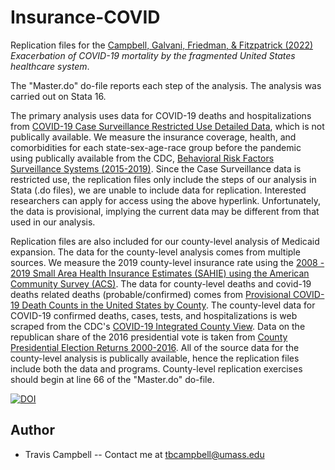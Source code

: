 # Insurance-COVID
Replication files for the [Campbell, Galvani, Friedman, & Fitzpatrick (2022)](https://papers.ssrn.com/sol3/papers.cfm?abstract_id=4001496) *Exacerbation of COVID-19 mortality by the fragmented United States healthcare system*.

The "Master.do" do-file reports each step of the analysis. The analysis was carried out on Stata 16. 

The primary analysis uses data for COVID-19 deaths and hospitalizations from [COVID-19 Case Surveillance Restricted Use Detailed Data](https://data.cdc.gov/Case-Surveillance/COVID-19-Case-Surveillance-Restricted-Access-Detai/mbd7-r32t), which is not publically available. We measure the insurance coverage, health, and comorbidities for each state-sex-age-race group before the pandemic using publically available from the CDC, [Behavioral Risk Factors Surveillance Systems (2015-2019)](https://www.cdc.gov/brfss/annual_data/annual_2019.html). Since the Case Surveillance data is restricted use, the replication files only include the steps of our analysis in Stata (.do files), we are unable to include data for replication. Interested researchers can apply for access using the above hyperlink. Unfortunately, the data is provisional, implying the current data may be different from that used in our analysis.

Replication files are also included for our county-level analysis of Medicaid expansion. 
The data for the county-level analysis comes from multiple sources. We measure the 2019 county-level insurance rate using the [2008 - 2019 Small Area Health Insurance Estimates (SAHIE) using the American Community Survey (ACS)](https://www.census.gov/data/datasets/time-series/demo/sahie/estimates-acs.html). The data for county-level deaths and covid-19 deaths related deaths (probable/confirmed) comes from [Provisional COVID-19 Death Counts in the United States by County](https://data.cdc.gov/NCHS/Provisional-COVID-19-Death-Counts-in-the-United-St/kn79-hsxy). The county-level data for COVID-19 confirmed deaths, cases, tests, and hospitalizations is web scraped from the CDC's [COVID-19 Integrated County View](https://covid.cdc.gov/covid-data-tracker/#county-view). Data on the republican share of the 2016 presidential vote is taken from [County Presidential Election Returns 2000-2016](https://dataverse.harvard.edu/dataset.xhtml?persistentId=doi:10.7910/DVN/VOQCHQ). All of the source data for the county-level analysis is publically available, hence the replication files include both the data and programs. County-level replication exercises should begin at line 66 of the "Master.do" do-file.

[![DOI](https://zenodo.org/badge/474384156.svg)](https://zenodo.org/badge/latestdoi/474384156)

## Author
- Travis Campbell -- Contact me at tbcampbell@umass.edu
